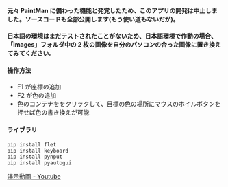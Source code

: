 #### 元々 PaintMan に備わった機能と発覚したため、このアプリの開発は中止しました。ソースコードも全部公開します(もう使い道もないだが)。

#### 日本語の環境はまだテストされたことがないため、日本語環境で作動の場合、「images」フォルダ中の 2 枚の画像を自分のパソコンの合った画像に置き換えてみてください。

#### 操作方法

- F1 が座標の追加
- F2 が色の追加
- 色のコンテナををクリックして、目標の色の場所にマウスのホイルボタンを押せば色の書き換えが可能

#### ライブラリ

```
pip install flet
pip install keyboard
pip install pynput
pip install pyautogui
```

[演示動画 - Youtube](https://www.youtube.com/watch?v=HClUu8zqUmY)
